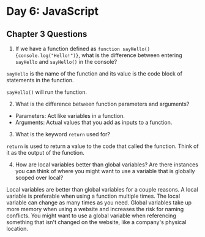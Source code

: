 # Day 6: JavaScript


## Chapter 3 Questions


1.  If we have a function defined as `function sayHello(){console.log("Hello!")}`, what is the difference between entering `sayHello` and `sayHello()` in the console?

  `sayHello` is the name of the function and its value is the code block of statements in the function.

  `sayHello()` will run the function.


2.  What is the difference between function parameters and arguments?
  * Parameters: Act like variables in a function.
  * Arguments: Actual values that you add as inputs to a function.

3.  What is the keyword `return` used for?

  `return` is used to return a value to the code that called the function. Think of it as the output of the function.

4.  How are local variables better than global variables? Are there instances you can think of where you might want to use a variable that is globally scoped over local?

  Local variables are better than global variables for a couple reasons. A local variable is preferable when using a function multiple times. The local variable can change as many times as you need. Global variables take up more memory when using a website and increases the risk for naming conflicts. You might want to use a global variable when referencing something that isn't changed on the website, like a company's physical location.
